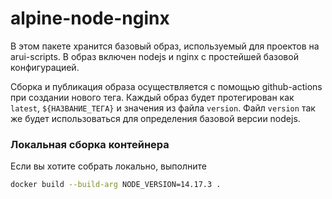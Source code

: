 alpine-node-nginx
===

В этом пакете хранится базовый образ, используемый для проектов на arui-scripts.
В образ включен nodejs и nginx с простейшей базовой конфигурацией.

Сборка и публикация образа осуществляется с помощью github-actions при создании нового тега.
Каждый образ будет протегирован как `latest`, `${НАЗВАНИЕ_ТЕГА}` и значения из файла `version`.
Файл `version` так же будет использоваться для определения базовой версии nodejs.

### Локальная сборка контейнера
Если вы хотите собрать локально, выполните

```sh
docker build --build-arg NODE_VERSION=14.17.3 .
```
